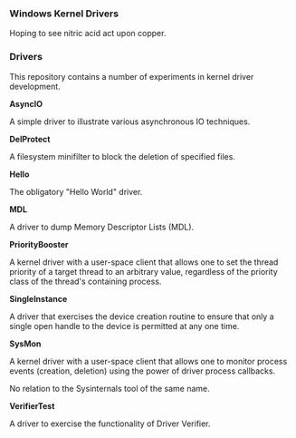### Windows Kernel Drivers

Hoping to see nitric acid act upon copper.

### Drivers

This repository contains a number of experiments in kernel driver development. 

**AsyncIO**

A simple driver to illustrate various asynchronous IO techniques.

**DelProtect**

A filesystem minifilter to block the deletion of specified files.

**Hello**

The obligatory "Hello World" driver. 

**MDL**

A driver to dump Memory Descriptor Lists (MDL).

**PriorityBooster**

A kernel driver with a user-space client that allows one to set the thread priority of a target thread to an arbitrary value, regardless of the priority class of the thread's containing process. 

**SingleInstance**

A driver that exercises the device creation routine to ensure that only a single open handle to the device is permitted at any one time.

**SysMon**

A kernel driver with a user-space client that allows one to monitor process events (creation, deletion) using the power of driver process callbacks. 

No relation to the Sysinternals tool of the same name. 

**VerifierTest**

A driver to exercise the functionality of Driver Verifier.
